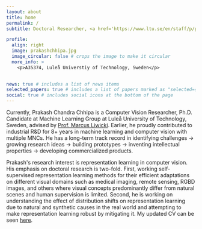 ```yaml
---
layout: about
title: home
permalink: /
subtitle: Doctoral Researcher, <a href='https://www.ltu.se/en/staff/p/prakash-chandra-chhipa'>Luleå Universtiy of Technology, Sweden</a>

profile:
  align: right
  image: prakashchhipa.jpg
  image_circular: false # crops the image to make it circular
  more_info: >
    <p>A35374, Luleå Universtiy of Technology, Sweden</p>
  

news: true # includes a list of news items
selected_papers: true # includes a list of papers marked as "selected={true}"
social: true # includes social icons at the bottom of the page
---
```

Currently, Prakash Chandra Chhipa is a Computer Vision Researcher, Ph.D. Candidate at Machine Learning Group at Luleå University of Technology, Sweden, advised by [Prof. Marcus Liwicki](https://www.ltu.se/en/staff/m/marcus-liwicki). Earlier, he proudly contributed to industrial R&D for 8+ years in machine learning and computer vision with multiple MNCs. He has a long-term track record in identifying challenges -> growing research ideas -> building prototypes -> inventing intellectual properties -> developing commercialized products.

Prakash's research interest is representation learning in computer vision. His emphasis on doctoral research is two-fold. First, working self-supervised representation learning methods for their efficient adaptations on different visual domains such as medical imaging, remote sensing, RGBD images, and others where visual concepts predominantly differ from natural scenes and human supervision is limited. Second, he is working on understanding the effect of distribution shifts on representation learning due to natural and synthetic causes in the real world and attempting to make representation learning robust by mitigating it. My updated CV can be seen [here](https://drive.google.com/file/d/1HT2ZFGwtV5L7YjvVj_mRT0pRzXF8MOHv/view?usp=drive_link).

